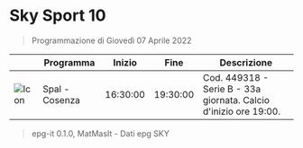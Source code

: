 # Sky Sport 10
> Programmazione di Giovedì 07 Aprile 2022

||Programma|Inizio|Fine|Descrizione|
|---|---|---|---|---|
|![Icon](https://guidatv.sky.it/uuid/2e9a123c-7518-4fed-b6bc-e4505c9fe90b/cover?md5ChecksumParam=a839df44c65d73ea9272bd46d2088808)|Spal - Cosenza|16:30:00|19:30:00|Cod. 449318 - Serie B - 33a giornata. Calcio d&#039;inizio ore 19:00.



 > epg-it 0.1.0, MatMasIt - Dati epg SKY